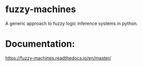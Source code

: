 # fuzzy-machines
A generic approach to fuzzy logic inference systems in python.

# Documentation:
https://fuzzy-machines.readthedocs.io/en/master/
